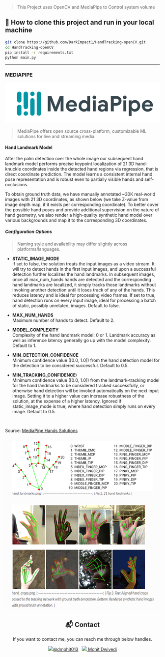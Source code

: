 


> This Project uses OpenCV and MediaPipe to Control system volume 

## 💾 How to clone this project and run in your local machine


```bash
git clone https://github.com/DarkImpact1/HandTracking-openCV.git
cd HandTracking-openCV
pip install -r requirements.txt
python main.py
```
***
### MEDIAPIPE
<div align="center">
  <img alt="mediapipeLogo" src="images/mediapipe_logo.png" />
</div>

> MediaPipe offers open source cross-platform, customizable ML solutions for live and streaming media.

#### Hand Landmark Model
After the palm detection over the whole image our subsequent hand landmark model performs precise keypoint localization of 21 3D hand-knuckle coordinates inside the detected hand regions via regression, that is direct coordinate prediction. The model learns a consistent internal hand pose representation and is robust even to partially visible hands and self-occlusions.

To obtain ground truth data, we have manually annotated ~30K real-world images with 21 3D coordinates, as shown below (we take Z-value from image depth map, if it exists per corresponding coordinate). To better cover the possible hand poses and provide additional supervision on the nature of hand geometry, we also render a high-quality synthetic hand model over various backgrounds and map it to the corresponding 3D coordinates.<br>

##### Configuration Options
> Naming style and availability may differ slightly across platforms/languages.

+ <b>STATIC_IMAGE_MODE</b><br>
If set to false, the solution treats the input images as a video stream. It will try to detect hands in the first input images, and upon a successful detection further localizes the hand landmarks. In subsequent images, once all max_num_hands hands are detected and the corresponding hand landmarks are localized, it simply tracks those landmarks without invoking another detection until it loses track of any of the hands. This reduces latency and is ideal for processing video frames. If set to true, hand detection runs on every input image, ideal for processing a batch of static, possibly unrelated, images. Default to false.

+ <b>MAX_NUM_HANDS</b><br>
Maximum number of hands to detect. Default to 2.

+ <b>MODEL_COMPLEXITY</b><br>
Complexity of the hand landmark model: 0 or 1. Landmark accuracy as well as inference latency generally go up with the model complexity. Default to 1.

+ <b>MIN_DETECTION_CONFIDENCE</b><br>
Minimum confidence value ([0.0, 1.0]) from the hand detection model for the detection to be considered successful. Default to 0.5.

+ <b>MIN_TRACKING_CONFIDENCE:</b><br>
Minimum confidence value ([0.0, 1.0]) from the landmark-tracking model for the hand landmarks to be considered tracked successfully, or otherwise hand detection will be invoked automatically on the next input image. Setting it to a higher value can increase robustness of the solution, at the expense of a higher latency. Ignored if static_image_mode is true, where hand detection simply runs on every image. Default to 0.5.

<br>

Source: [MediaPipe Hands Solutions](https://google.github.io/mediapipe/solutions/hands#python-solution-api)

<div align="center">
    <img alt="mediapipeLogo" src="images/hand_landmarks_docs.png" height="200 x    " />
    <img alt="mediapipeLogo" src="images/htm.png" height="360 x" weight ="640 x" />
    
</div>




<div align = "center">
<h2>📬 Contact</h2>

If you want to contact me, you can reach me through below handles.

<a href="https://twitter.com/dmohit013"><img src="https://upload.wikimedia.org/wikipedia/fr/thumb/c/c8/Twitter_Bird.svg/1200px-Twitter_Bird.svg.png" width="25">@dmohit013</img></a>&nbsp;&nbsp; <a href="https://www.linkedin.com/in/mohit-dwivedi13/"><img src="https://www.felberpr.com/wp-content/uploads/linkedin-logo.png" width="25"> Mohit Dwivedi </img></a>

</div>